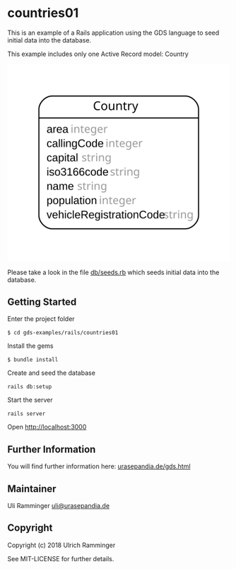 # countries01

This is an example of a Rails application using the GDS language to seed initial data into the database.

This example includes only one Active Record model: Country

![er diagram](https://github.com/uliramminger/gds-examples/blob/master/rails/countries01/er-diagram.svg)

Please take a look in the file [db/seeds.rb](https://github.com/uliramminger/gds-examples/blob/master/rails/countries01/db/seeds.rb)
which seeds initial data into the database.

## Getting Started

Enter the project folder
~~~
$ cd gds-examples/rails/countries01
~~~

Install the gems
~~~
$ bundle install
~~~

Create and seed the database
~~~
rails db:setup
~~~

Start the server
~~~
rails server
~~~

Open [http://localhost:3000](http://localhost:3000)

## Further Information

You will find further information here:  [urasepandia.de/gds.html](https://urasepandia.de/gds.html)

## Maintainer

Uli Ramminger <uli@urasepandia.de>

## Copyright

Copyright (c) 2018 Ulrich Ramminger

See MIT-LICENSE for further details.
